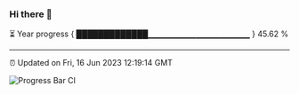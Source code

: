 ### Hi there 👋

⏳ Year progress { █████████████▁▁▁▁▁▁▁▁▁▁▁▁▁▁▁▁▁ } 45.62 %

---

⏰ Updated on Fri, 16 Jun 2023 12:19:14 GMT

![Progress Bar CI](https://github.com/liununu/liununu/workflows/Progress%20Bar%20CI/badge.svg)
